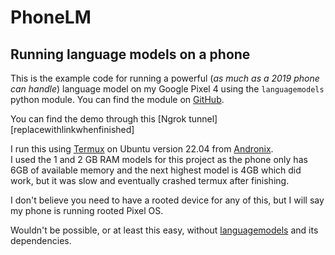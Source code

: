 # PhoneLM
## Running language models on a phone

This is the example code for running a powerful (*as much as a 2019 phone can handle*) language model on my Google Pixel 4 using the `languagemodels` python module. You can find the module on [GitHub](https://github.com/jncraton/languagemodels).

You can find the demo through this [Ngrok tunnel][replacewithlinkwhenfinished]

I run this using [Termux](https://termux.dev/en/) on Ubuntu version 22.04 from [Andronix](https://andronix.app/).\
I used the 1 and 2 GB RAM models for this project as the phone only has 6GB of available memory and the next highest model is 4GB which did work, but it was slow and eventually crashed termux after finishing.

I don't believe you need to have a rooted device for any of this, but I will say my phone is running rooted Pixel OS.

Wouldn't be possible, or at least this easy, without [languagemodels](https://github.com/jncraton/languagemodels) and its dependencies.
